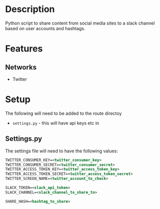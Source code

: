 # Description #

Python script to share content from social media sites to a slack channel based on user accounts and hashtags.

# Features #
## Networks ##
- Twitter

# Setup #
The following will need to be added to the route directoy

- `settings.py` - this will have api keys etc in

## Settings.py ##

The settings file will need to have the following values:

```xml
TWITTER_CONSUMER_KEY=<twitter_consumer_key>
TWITTER_CONSUMER_SECRET=<twitter_consumer_secret>
TWITTER_ACCESS_TOKEN_KEY=<twitter_access_token_key>
TWITTER_ACCESS_TOKEN_SECRET=<twitter_access_token_secret>
TWITTER_SCREEN_NAME=<twitter_account_to_check>

SLACK_TOKEN=<slack_api_token>
SLACK_CHANNEL=<slack_channel_to_share_to>

SHARE_HASH=<hashtag_to_share>
```